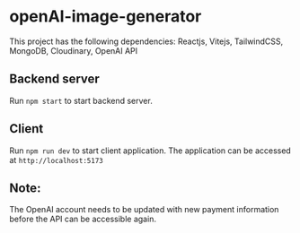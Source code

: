 # openAI-image-generator

This project has the following dependencies: Reactjs, Vitejs, TailwindCSS, MongoDB, Cloudinary, OpenAI API

## Backend server

Run `npm start` to start backend server. 

## Client 

Run `npm run dev` to start client application. The application can be accessed at `http://localhost:5173`

## Note:

The OpenAI account needs to be updated with new payment information before the API can be accessible again. 
